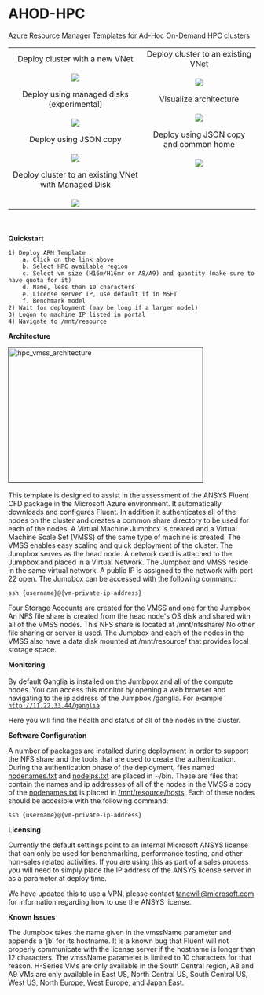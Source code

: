 # AHOD-HPC
Azure Resource Manager Templates for Ad-Hoc On-Demand HPC clusters

<table>
<tr>
<td align="center">
Deploy cluster with a new VNet
<br><br>
<a href="https://portal.azure.com/#create/Microsoft.Template/uri/https%3A%2F%2Fraw.githubusercontent.com%2Ftanewill%2FAHOD-HPC%2Fmaster%2Fazuredeploy.json" target="_blank">
    <img src="http://azuredeploy.net/deploybutton.png" />
</a>
</td>
<td align="center">
Deploy cluster to an existing VNet
<br><br>
<a href="https://portal.azure.com/#create/Microsoft.Template/uri/https%3A%2F%2Fraw.githubusercontent.com%2Ftanewill%2FAHOD-HPC%2Fmaster%2Fazuredeploy_existingvnet.json" target="_blank">
    <img src="http://azuredeploy.net/deploybutton.png" />
</a>
</td></tr>
<tr>
<td align="center">
Deploy using managed disks (experimental)
<br><br>
<a href="https://portal.azure.com/#create/Microsoft.Template/uri/https%3A%2F%2Fraw.githubusercontent.com%2Ftanewill%2FAHOD-HPC%2Fmaster%2Fazuredeploy_disks.json" target="_blank">
    <img src="http://azuredeploy.net/deploybutton.png" />
</a>
</td>
<td align="center">
Visualize architecture
<br><br>
<a href="http://armviz.io/#/?load=https%3A%2F%2Fraw.githubusercontent.com%2Ftanewill%2FAHOD%2Fmaster%2Fazuredeploy.json" target="_blank">
<img src="http://armviz.io/visualizebutton.png"/>
</a>
</td>
<tr>
<td align="center">
Deploy using JSON copy
<br><br>
<a href="https://portal.azure.com/#create/Microsoft.Template/uri/https%3A%2F%2Fraw.githubusercontent.com%2Ftanewill%2FAHOD-HPC%2Fmaster%2Fazuredeploy_ARMcopy.json" target="_blank">
    <img src="http://azuredeploy.net/deploybutton.png" />
</a>
</td>
<td align="center">
Deploy using JSON copy and common home
<br><br>
<a href="https://portal.azure.com/#create/Microsoft.Template/uri/https%3A%2F%2Fraw.githubusercontent.com%2Ftanewill%2FAHOD-HPC%2Fmaster%2Fazuredeploy_ARMcopy_common.json" target="_blank">
    <img src="http://azuredeploy.net/deploybutton.png" />
</a>
</td>
</tr>
<td align="center">
Deploy cluster to an existing VNet with Managed Disk
<br><br>
<a href="https://portal.azure.com/#create/Microsoft.Template/uri/https%3A%2F%2Fraw.githubusercontent.com%2Fhirtanak%2FAHOD-HPC%2Fmaster%2Fazuredeploy_existingvnetwithmanageddisk.json" target="_blank">
    <img src="http://azuredeploy.net/deploybutton.png" />
</a>
</td></tr>

</table>
<br></br>
<b>Quickstart</b>

	1) Deploy ARM Template
		a. Click on the link above
		b. Select HPC available region
		c. Select vm size (H16m/H16mr or A8/A9) and quantity (make sure to have quota for it)
		d. Name, less than 10 characters
		e. License server IP, use default if in MSFT
		f. Benchmark model
	2) Wait for deployment (may be long if a larger model)
	3) Logon to machine IP listed in portal
	4) Navigate to /mnt/resource

<b>Architecture</b>

<img src="https://github.com/tanewill/5clickTemplates/blob/master/images/hpc_vmss_architecture.png"  align="middle" width="395" height="274"  alt="hpc_vmss_architecture" border="1"/> <br></br>
This template is designed to assist in the assessment of the ANSYS Fluent CFD package in the Microsoft Azure environment. It automatically downloads and configures Fluent. In addition it authenticates all of the nodes on the cluster and creates a common share directory to be used for each of the nodes. A Virtual Machine Jumpbox is created and a Virtual Machine Scale Set (VMSS) of the same type of machine is created. The VMSS enables easy scaling and quick deployment of the cluster. The Jumpbox serves as the head node. A network card is attached to the Jumpbox and placed in a Virtual Network. The Jumpbox and VMSS reside in the same virtual network. A public IP is assigned to the network with port 22 open. The Jumpbox can be accessed with the following command:

<code>ssh {username}@{vm-private-ip-address}</code>

Four Storage Accounts are created for the VMSS and one for the Jumpbox. An NFS file share is created from the head node's OS disk and shared with all of the VMSS nodes. This NFS share is located at /mnt/nfsshare/ No other file sharing or server is used. The Jumpbox and each of the nodes in the VMSS also have a data disk mounted at /mnt/resource/ that provides local storage space.

<b>Monitoring</b>
<br></br>
By default Ganglia is installed on the Jumbpox and all of the compute nodes. You can access this monitor by opening a web browser and navigating to the ip address of the Jumpbox /ganglia. For example
<code>http://11.22.33.44/ganglia</code>

Here you will find the health and status of all of the nodes in the cluster.

<b>Software Configuration</b>

A number of packages are installed during deployment in order to support the NFS share and the tools that are used to create the authentication. During the authentication phase of the deployment, files named <u>nodenames.txt</u> and <u>nodeips.txt</u> are placed in ~/bin. These are files that contain the names and ip addresses of all of the nodes in the VMSS a copy of the <u>nodenames.txt</u> is placed in <u>/mnt/resource/hosts</u>. Each of these nodes should be accesible with the following command:

<code>ssh {username}@{vm-private-ip-address}</code>

<b>Licensing</b>

Currently the default settings point to an internal Microsoft ANSYS license that can only be used for benchmarking, performance testing, and other non-sales related activities. If you are using this as part of a sales process you will need to simply place the IP address of the ANSYS license server in as a parameter at deploy time.

We have updated this to use a VPN, please contact tanewill@microsoft.com for information regarding how to use the ANSYS license.

<b>Known Issues</b>

The Jumpbox takes the name given in the vmssName parameter and appends a 'jb' for its hostname. It is a known bug that Fluent will not properly communicate with the license server if the hostname is longer than 12 characters. The vmssName parameter is limited to 10 characters for that reason. H-Series VMs are only available in the South Central region, A8 and A9 VMs are only available in East US, North Central US, South Central US, West US, North Europe, West Europe, and Japan East.
